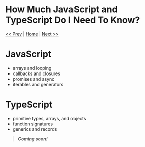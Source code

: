 # How Much JavaScript and TypeScript Do I Need To Know?

[<< Prev](./00-what-is-rxjs.md) | [Home](./README.md) | [Next >>](./section-1/00-home.md)

# JavaScript

* arrays and looping
* callbacks and closures
* promises and async
* iterables and generators

# TypeScript

* primitive types, arrays, and objects
* function signatures
* generics and records

> ***Coming soon!***